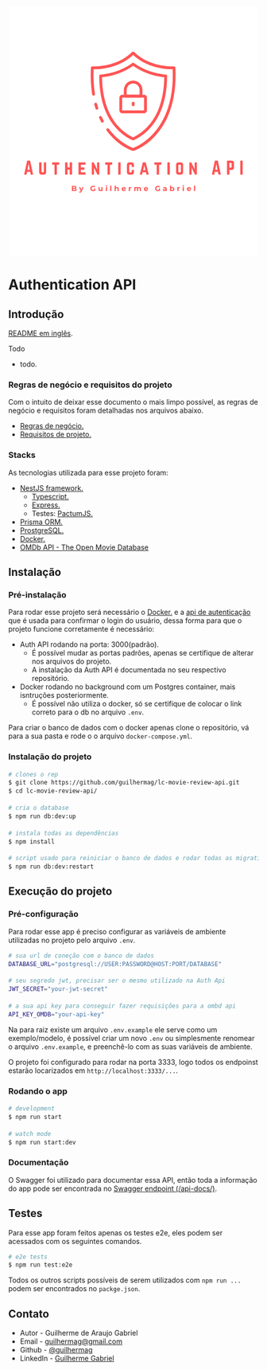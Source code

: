 <p align="center">
 <img src="../logo-project.png" alt="Project Logo" />
</p>

# Authentication API

## Introdução

[README em inglês](../../README.md).

Todo

- todo.

### Regras de negócio e requisitos do projeto

Com o intuito de deixar esse documento o mais limpo possível, as regras de negócio e requisitos foram detalhadas nos arquivos abaixo.

- [Regras de negócio.](./business-rules.md)
- [Requisitos de projeto.](./project-requirements.md)

### Stacks

As tecnologias utilizada para esse projeto foram:

- [NestJS framework.](https://nestjs.com/)
  - [Typescript.](https://www.typescriptlang.org/)
  - [Express.](https://expressjs.com/)
  - Testes: [PactumJS.](https://pactumjs.github.io/) 
- [Prisma ORM.](https://www.prisma.io/docs/getting-started/quickstart)
- [ProstgreSQL.](https://www.postgresql.org/)
- [Docker.](https://www.docker.com/)
- [OMDb API - The Open Movie Database](http://omdbapi.com/)

## Instalação

### Pré-instalação

Para rodar esse projeto será necessário o [Docker.](https://www.docker.com/) e a [api de autenticação](https://github.com/guilhermag/lc-movie-review-auth) que é usada para confirmar o login do usuário, dessa forma para que o projeto funcione corretamente é necessário:

- Auth API rodando na porta: 3000(padrão).
  - É possível mudar as portas padrões, apenas se certifique de alterar nos arquivos do projeto.
  - A instalação da Auth API é documentada no seu respectivo repositório.
- Docker rodando no background com um Postgres container, mais isntruções posteriormente.
  - É possível não utiliza o docker, só se certifique de colocar o link correto para o db no arquivo ```.env```.

Para criar o banco de dados com o docker apenas clone o repositório, vá para  a sua pasta e rode o o arquivo ```docker-compose.yml```.

### Instalação do projeto

```bash
# clones o rep
$ git clone https://github.com/guilhermag/lc-movie-review-api.git
$ cd lc-movie-review-api/

# cria o database
$ npm run db:dev:up

# instala todas as dependências
$ npm install

# script usado para reiniciar o banco de dados e rodar todas as migrations do prisma
$ npm run db:dev:restart
```

## Execução do projeto

### Pré-configuração

Para rodar esse app é preciso configurar as variáveis de ambiente utilizadas no projeto pelo arquivo ```.env```.

```bash
# sua url de coneção com o banco de dados
DATABASE_URL="postgresql://USER:PASSWORD@HOST:PORT/DATABASE"

# seu segredo jwt, precisar ser o mesmo utilizado na Auth Api
JWT_SECRET="your-jwt-secret"

# a sua api key para conseguir fazer requisições para a ombd api
API_KEY_OMDB="your-api-key"
```

Na para raiz existe um arquivo ```.env.example``` ele serve como um exemplo/modelo, é possível criar um novo ```.env```  ou simplesmente renomear o arquivo ```.env.example```, e preenchê-lo com as suas variáveis de ambiente.

O projeto foi configurado para rodar na porta 3333, logo todos os endpoinst estarão locarizados em ```http://localhost:3333/...```.


### Rodando o app

```bash
# development
$ npm run start

# watch mode
$ npm run start:dev
```

### Documentação

O Swagger foi utilizado para documentar essa API, então toda a informação do app pode ser encontrada no [Swagger endpoint (/api-docs/)](http://localhost:3333/api-docs/).

## Testes

Para esse app foram feitos apenas os testes e2e, eles podem ser acessados com os seguintes comandos.

```bash
# e2e tests
$ npm run test:e2e
```

Todos os outros scripts possíveis de serem utilizados com ```npm run ...``` podem ser encontrados no ```packge.json```.

## Contato

- Autor - Guilherme de Araujo Gabriel
- Email - [guilhermag@gmail.com](guilhermag@gmail.com)
- Github - [@guilhermag](https://github.com/guilhermag)
- LinkedIn - [Guilherme Gabriel](https://www.linkedin.com/in/guilherme-gabriel-22961610a/)
